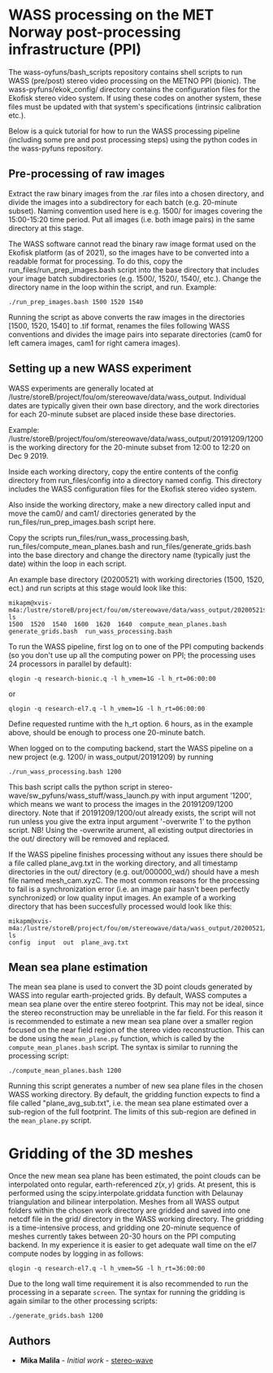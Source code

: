 # WASS processing on the MET Norway post-processing infrastructure (PPI)

The wass-oyfuns/bash_scripts repository contains shell scripts to run WASS (pre/post) stereo video processing on the METNO PPI (bionic). The wass-pyfuns/ekok_config/ directory contains the configuration files for the Ekofisk stereo video system. If using these codes on another system, these files must be updated with that system's specifications (intrinsic calibration etc.).

Below is a quick tutorial for how to run the WASS processing pipeline (including some pre and post processing steps) using the python codes in the wass-pyfuns repository.

## Pre-processing of raw images

Extract the raw binary images from the .rar files into a chosen directory, and divide the images into a subdirectory for each batch (e.g. 20-minute subset). Naming convention used here is e.g. 1500/ for images covering the 15:00-15:20 time period. Put all images (i.e. both image pairs) in the same directory at this stage.

The WASS software cannot read the binary raw image format used on the Ekofisk platform (as of 2021), so the images have to be converted into a readable format for processing. To do this, copy the run_files/run_prep_images.bash script into the base directory that includes your image batch subdirectories (e.g. 1500/, 1520/, 1540/, etc.). Change the directory name in the loop within the script, and run. Example:

```
./run_prep_images.bash 1500 1520 1540
```
Running the script as above converts the raw images in the directories [1500, 1520, 1540] to .tif format, renames the files following WASS conventions and divides the image pairs into separate directories (cam0 for left camera images, cam1 for right camera images).


## Setting up a new WASS experiment

WASS experiments are generally located at /lustre/storeB/project/fou/om/stereowave/data/wass_output. Individual dates are typically given their own base directory, and the work directories for each 20-minute subset are placed inside these base directories. 

Example:
/lustre/storeB/project/fou/om/stereowave/data/wass_output/20191209/1200 is the working directory for the 20-minute subset from 12:00 to 12:20 on Dec 9 2019. 

Inside each working directory, copy the entire contents of the config directory from run_files/config into a directory named config. This directory includes the WASS configuration files for the Ekofisk stereo video system.

Also inside the working directory, make a new directory called input and move the cam0/ and cam1/ directories generated by the run_files/run_prep_images.bash script here. 

Copy the scripts run_files/run_wass_processing.bash, run_files/compute_mean_planes.bash and run_files/generate_grids.bash into the base directory and change the directory name (typically just the date) within the loop in each script.

An example base directory (20200521) with working directories (1500, 1520, ect.) and run scripts at this stage would look like this:

```
mikapm@xvis-m4a:/lustre/storeB/project/fou/om/stereowave/data/wass_output/20200521$ ls
1500  1520  1540  1600  1620  1640  compute_mean_planes.bash  generate_grids.bash  run_wass_processing.bash
```

To run the WASS pipeline, first log on to one of the PPI computing backends (so you don't use up all the computing power on PPI; the processing uses 24 processors in parallel by default):

```
qlogin -q research-bionic.q -l h_vmem=1G -l h_rt=06:00:00
```
or
```
qlogin -q research-el7.q -l h_vmem=1G -l h_rt=06:00:00
```
Define requested runtime with the h_rt option. 6 hours, as in the example above, should be enough to process one 20-minute batch.

When logged on to the computing backend, start the WASS pipeline on a new project (e.g. 1200/ in wass_output/20191209) by running

```
./run_wass_processing.bash 1200
```

This bash script calls the python script in stereo-wave/sw_pyfuns/wass_stuff/wass_launch.py with input argument '1200', which means we want to process the images in the 20191209/1200 directory. Note that if 20191209/1200/out already exists, the script will not run unless you give the extra input argument '-overwrite 1' to the python script. NB! Using the -overwrite arument, all existing output directories in the out/ directory will be removed and replaced.

If the WASS pipeline finishes processing without any issues there should be a file called plane_avg.txt in the working directory, and all timestamp directories in the out/ directory (e.g. out/000000_wd/) should have a mesh file named mesh_cam.xyzC. The most common reasons for the processing to fail is a synchronization error (i.e. an image pair hasn't been perfectly synchronized) or low quality input images. An example of a working directory that has been succesfully processed would look like this:

```
mikapm@xvis-m4a:/lustre/storeB/project/fou/om/stereowave/data/wass_output/20200521/1520$ ls
config  input  out  plane_avg.txt
```
## Mean sea plane estimation
The mean sea plane is used to convert the 3D point clouds generated by WASS into regular earth-projected grids. By default, WASS computes a mean sea plane over the entire stereo footprint. This may not be ideal, since the stereo reconstruction may be unreliable in the far field. For this reason it is recommended to estimate a new mean sea plane over a smaller region focused on the near field region of the stereo video reconstruction. This can be done using the `mean_plane.py` function, which is called by the `compute_mean_planes.bash` script. The syntax is similar to running the processing script:

```
./compute_mean_planes.bash 1200
```

Running this script generates a number of new sea plane files in the chosen WASS working directory. By default, the gridding function expects to find a file called "plane_avg_sub.txt", i.e. the mean sea plane estimated over a sub-region of the full footprint. The limits of this sub-region are defined in the `mean_plane.py` script.

# Gridding of the 3D meshes
Once the new mean sea plane has been estimated, the point clouds can be interpolated onto regular, earth-referenced $z(x,y)$ grids. At present, this is performed using the scipy.interpolate.griddata function with Delaunay triangulation and bilinear interpolation. Meshes from all WASS output folders within the chosen work directory are gridded and saved into one netcdf file in the grid/ directory in the WASS working directory. The gridding is a time-intensive process, and gridding one 20-minute sequence of meshes currently takes between 20-30 hours on the PPI computing backend. In my experience it is easier to get adequate wall time on the el7 compute nodes by logging in as follows:

```
qlogin -q research-el7.q -l h_vmem=5G -l h_rt=36:00:00
```

Due to the long wall time requirement it is also recommended to run the processing in a separate `screen`. The syntax for running the gridding is again similar to the other processing scripts:

```
./generate_grids.bash 1200
```


## Authors

* **Mika Malila** - *Initial work* - [stereo-wave](https://github.com/mikapm/stereo-wave)

